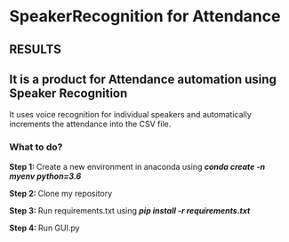 # SpeakerRecognition for Attendance

## RESULTS

## It is a product for Attendance automation using Speaker Recognition

It uses voice recognition for individual speakers and automatically increments the attendance into the CSV file.

### What to do?

<b>Step 1: </b> Create a new environment in anaconda using <i><b>conda create -n myenv python=3.6</b></i>

<b>Step 2: </b> Clone my repository

<b>Step 3: </b> Run requirements.txt using <i><b>pip install -r requirements.txt</b></i>

<b>Step 4:  </b> Run GUI.py

